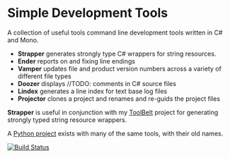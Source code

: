 # Simple Development Tools

A collection of useful tools command line development tools written in C# and Mono.

- __Strapper__ generates strongly type C# wrappers for string resources.
- __Ender__ reports on and fixing line endings
- __Vamper__ updates file and product version numbers across a variety of different file types
- __Doozer__ displays //TODO: comments in C# source files
- __Lindex__ generates a line index for text base log files
- __Projector__ clones a project and renames and re-guids the project files

__Strapper__ is useful in conjunction with my [ToolBelt](https://github.com/jlyonsmith/ToolBelt) project for generating strongly typed string resource wrappers.

A [Python project](https://github.com/jlyonsmith/Tools) exists with many of the same tools, with their old names.

[![Build Status](https://travis-ci.org/jlyonsmith/CSharpTools.svg?branch=master)](https://travis-ci.org/jlyonsmith/CSharpTools)
